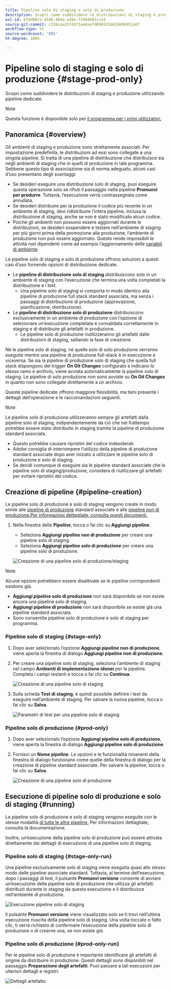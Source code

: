 ```yaml
---
title: Pipeline solo di staging e solo di produzione
description: Scopri come suddividere le distribuzioni di staging e produzione utilizzando pipeline dedicate.
exl-id: b7dd0021-d346-464a-a49e-72864b01cce3
source-git-commit: c238caa22fdd71ae6aefd098331b626b9b951a0f
workflow-type: ht
source-wordcount: '891'
ht-degree: 100%

---
```


# Pipeline solo di staging e solo di produzione {#stage-prod-only}

Scopri come suddividere le distribuzioni di staging e produzione utilizzando pipeline dedicate.

>[!NOTE]
>
>Questa funzione è disponibile solo per [il programma per i primi utilizzatori.](/help/release-notes/current.md#early-adoption)

## Panoramica {#overview}

Gli ambienti di staging e produzione sono strettamente associati. Per impostazione predefinita, le distribuzioni ad essi sono collegate a una singola pipeline. Si tratta di una pipeline di distribuzione che distribuisce sia negli ambienti di staging che in quelli di produzione in tale programma. Sebbene questo tipo di associazione sia di norma adeguato, alcuni casi d’uso presentano degli svantaggi:

* Se desideri eseguire una distribuzione solo di staging, puoi eseguire questa operazione solo se rifiuti il passaggio nella pipeline **Promuovi per produrre**. Tuttavia, l’esecuzione verrà contrassegnata come annullata.
* Se desideri distribuire per la produzione il codice più recente in un ambiente di staging, devi ridistribuire l’intera pipeline, inclusa la distribuzione di staging, anche se non è stato modificato alcun codice.
* Poiché gli ambienti non possono essere aggiornati durante le distribuzioni, se desideri sospendere e testare nell’ambiente di staging per più giorni prima della promozione alla produzione, l’ambiente di produzione non può essere aggiornato. Questo rende impossibili le attività non dipendenti come ad esempio l’aggiornamento delle [variabili di ambiente](/help/getting-started/build-environment.md#environment-variables).

Le pipeline solo di staging e solo di produzione offrono soluzioni a questi casi d’uso fornendo opzioni di distribuzione dedicate.

* Le **pipeline di distribuzione solo di staging** distribuiscono solo in un ambiente di staging con l’esecuzione che termina una volta completati la distribuzione e i test.
   * Una pipeline solo di staging si comporta in modo identico alla pipeline di produzione full stack standard associata, ma senza i passaggi di distribuzione di produzione (approvazione, pianificazione, distribuzione).
* Le **pipeline di distribuzione solo di produzione** distribuiscono esclusivamente in un ambiente di produzione con l’opzione di selezionare un’esecuzione completata e convalidata correttamente in staging e di distribuire gli artefatti in produzione.
   * Le pipeline solo di produzione riutilizzeranno gli artefatti dalle distribuzioni di staging, saltando la fase di creazione.

Né le pipeline solo di staging, né quelle solo di solo produzione verranno eseguite mentre una pipeline di produzione full-stack è in esecuzione e viceversa. Se sia la pipeline di produzione solo di staging che quella full stack dispongono del trigger **On Git Changes** configurato e indicano lo stesso ramo e archivio, viene avviata automaticamente la pipeline solo di staging. Le pipeline di solo produzione non sono avviate su **On Git Changes** in quanto non sono collegate direttamente a un archivio.

Queste pipeline dedicate offrono maggiore flessibilità, ma tieni presente i dettagli dell’operazione e le raccomandazioni seguenti.

>[!NOTE]
>
>Le pipeline solo di produzione utilizzeranno sempre gli artefatti dalla pipeline solo di staging, indipendentemente da ciò che nel frattempo potrebbe essere stato distribuito in staging tramite la pipeline di produzione standard associata.
>
>* Questo potrebbe causare ripristini del codice indesiderati.
>* Adobe consiglia di interrompere l’utilizzo della pipeline di produzione standard associate dopo aver iniziato a utilizzare le pipeline solo di produzione e solo di staging.
>* Se decidi comunque di eseguire sia le pipeline standard associate che le pipeline solo di staging/produzione, considera di riutilizzare gli artefatti per evitare ripristini del codice.

## Creazione di pipeline {#pipeline-creation}

Le pipeline solo di produzione e solo di staging vengono create in modo simile alle [pipeline di produzione](/help/using/production-pipelines.md) standard associate e alle [pipeline non di produzione.Per informazioni dettagliate, consulta questi documenti. ](/help/using/non-production-pipelines.md)

1. Nella finestra delle **Pipeline**, tocca o fai clic su **Aggiungi pipeline**.

   * Seleziona **Aggiungi pipeline non di produzione** per creare una pipeline solo di staging.
   * Seleziona **Aggiungi pipeline solo di produzione** per creare una pipeline solo di produzione.

   ![Creazione di una pipeline solo di produzione/staging](/help/assets/configure-pipelines/prod-stage-pipelines.png)

>[!NOTE]
>
>Alcune opzioni potrebbero essere disattivate se le pipeline corrispondenti esistono già.
>
>* **Aggiungi pipeline solo di produzione** non sarà disponibile se non esiste ancora una pipeline solo di staging.
>* **Aggiungi pipeline di produzione** non sarà disponibile se esiste già una pipeline standard associata.
>* Sono consentite pipeline solo di produzione e solo di staging per programma.

### Pipeline solo di staging {#stage-only}

1. Dopo aver selezionato l’opzione **Aggiungi pipeline non di produzione**, viene aperta la finestra di dialogo **Aggiungi pipeline non di produzione**.
1. Per creare una pipeline solo di staging, seleziona l’ambiente di staging nel campo **Ambienti di implementazione idonei** per la pipeline. Completa i campi restanti e tocca o fai clic su **Continua**.

   ![Creazione di una pipeline solo di staging](/help/assets/configure-pipelines/stage-only.png)

1. Sulla scheda **Test di staging**, è quindi possibile definire i test da eseguire nell’ambiente di staging. Per salvare la nuova pipeline, tocca o fai clic su **Salva**.

   ![Parametri di test per una pipeline solo di staging](/help/assets/configure-pipelines/stage-only-test.png)

### Pipeline solo di produzione {#prod-only}

1. Dopo aver selezionato l’opzione **Aggiungi pipeline solo di produzione**, viene aperta la finestra di dialogo **Aggiungi pipeline solo di produzione**.
1. Fornisci un **Nome pipeline**. Le opzioni e le funzionalità rimanenti della finestra di dialogo funzionano come quelle della finestra di dialogo per la creazione di pipeline standard associate. Per salvare la pipeline, tocca o fai clic su **Salva**.

   ![Creazione di una pipeline solo di produzione](/help/assets/configure-pipelines/prod-only-pipeline.png)

## Esecuzione di pipeline solo di produzione e solo di staging {#running}

Le pipeline solo di produzione e solo di staging vengono eseguite con le stesse modalità [di tutte le altre pipeline.](/help/using/managing-pipelines.md#running-pipelines) Per informazioni dettagliate, consulta la documentazione.

Inoltre, un’esecuzione della pipeline solo di produzione può essere attivata direttamente dai dettagli di esecuzione di una pipeline solo di staging.

### Pipeline solo di staging {#stage-only-run}

Una pipeline esclusivamente solo di staging viene eseguita quasi allo stesso modo delle pipeline associate standard. Tuttavia, al termine dell’esecuzione, dopo i passaggi di test, il pulsante **Promuovi versione** consente di avviare un’esecuzione della pipeline solo di produzione che utilizza gli artefatti distribuiti durante lo staging da questa esecuzione e li distribuisce nell’ambiente di produzione.

![Esecuzione pipeline solo di staging](/help/assets/configure-pipelines/stage-only-pipeline-run.png)

Il pulsante **Promuovi versione** viene visualizzato solo se ti trovi nell’ultima esecuzione riuscita della pipeline solo di staging. Una volta toccato o fatto clic, ti verrà richiesto di confermare l’esecuzione della pipeline solo di produzione o di crearne una, se non esiste già.

### Pipeline solo di produzione {#prod-only-run}

Per le pipeline solo di produzione è importante identificare gli artefatti di origine da distribuire in produzione. Questi dettagli sono disponibili nel passaggio **Preparazione degli artefatti**. Puoi passare a tali esecuzioni per ulteriori dettagli e registri.

![Dettagli artefatto](/help/assets/configure-pipelines/prod-only-pipeline-run.png)
